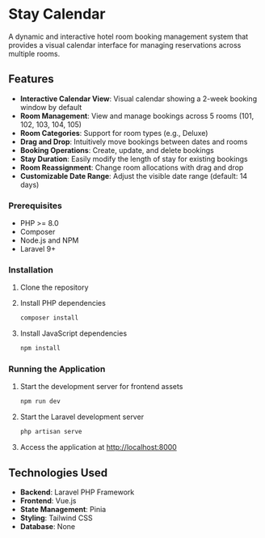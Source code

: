 # Stay Calendar

A dynamic and interactive hotel room booking management system that provides a visual calendar interface for managing reservations across multiple rooms.

## Features

- **Interactive Calendar View**: Visual calendar showing a 2-week booking window by default
- **Room Management**: View and manage bookings across 5 rooms (101, 102, 103, 104, 105)
- **Room Categories**: Support for room types (e.g., Deluxe)
- **Drag and Drop**: Intuitively move bookings between dates and rooms
- **Booking Operations**: Create, update, and delete bookings
- **Stay Duration**: Easily modify the length of stay for existing bookings
- **Room Reassignment**: Change room allocations with drag and drop
- **Customizable Date Range**: Adjust the visible date range (default: 14 days)

### Prerequisites

- PHP >= 8.0
- Composer
- Node.js and NPM
- Laravel 9+

### Installation

1. Clone the repository

2. Install PHP dependencies
   ```bash
   composer install
   ```

3. Install JavaScript dependencies
   ```bash
   npm install
   ```

### Running the Application

1. Start the development server for frontend assets
   ```bash
   npm run dev
   ```

2. Start the Laravel development server
   ```bash
   php artisan serve
   ```

3. Access the application at [http://localhost:8000](http://localhost:8000)

## Technologies Used

- **Backend**: Laravel PHP Framework
- **Frontend**: Vue.js
- **State Management**: Pinia
- **Styling**: Tailwind CSS
- **Database**: None
